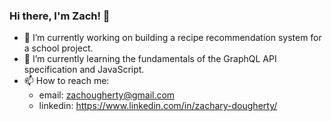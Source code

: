 ### Hi there, I'm Zach! 👋
- 🔭 I’m currently working on building a recipe recommendation system for a school project.
- 🌱 I’m currently learning the fundamentals of the GraphQL API specification and JavaScript.
- 📫 How to reach me: 
  - email: zachougherty@gmail.com
  - linkedin: https://www.linkedin.com/in/zachary-dougherty/

<!--
**ZachDougherty/ZachDougherty** is a ✨ _special_ ✨ repository because its `README.md` (this file) appears on your GitHub profile.

Here are some ideas to get you started:

- 🔭 I’m currently working on ...
- 🌱 I’m currently learning ...
- 👯 I’m looking to collaborate on ...
- 🤔 I’m looking for help with ...
- 💬 Ask me about ...
- 📫 How to reach me: ...
- 😄 Pronouns: ...
- ⚡ Fun fact: ...
-->
